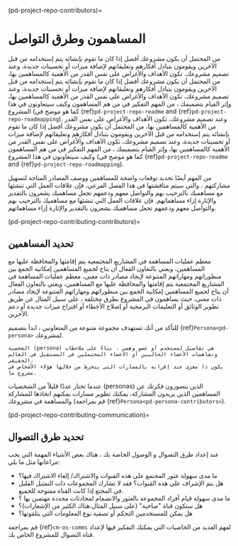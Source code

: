 (pd-project-repo-contributors)=
# المساهمون وطرق التواصل

من المحتمل أن يكون مشروعك أفضل إذا كان ما تقوم بإنشائه يتم إستخدامه من قبل الآخرين ويقومون بتبادل أفكارهم وتعليقاتهم لإضافة ميزات أو تحسينات جديدة، وعند تصميم مشروعك، تكون الأهداف والأغراض على نفس القدر من الأهمية كالمساهمين بها، من المحتمل أن يكون مشروعك أفضل إذا كان ما تقوم بإنشائه يتم إستخدامه من قبل الآخرين ويقومون بتبادل أفكارهم وتعليقاتهم لإضافة ميزات أو تحسينات جديدة، وعند تصميم مشروعك، تكون الأهداف والأغراض على نفس القدر من الأهمية كالمساهمين بها، وإثر القيام بتصميمك  ، من المهم التفكير في من هم المساهمون وكيف سيتعاونون في هذا المشروع (كما هو موضح في {ref}`pd-project-repo-readme` and {ref}`pd-project-repo-roadmapping`). وعند تصميم مشروعك، تكون الأهداف والأغراض على نفس القدر من الأهمية كالمساهمين بها، من المحتمل أن يكون مشروعك أفضل إذا كان ما تقوم بإنشائه يتم إستخدامه من قبل الآخرين ويقومون بتبادل أفكارهم وتعليقاتهم لإضافة ميزات أو تحسينات جديدة، وعند تصميم مشروعك، تكون الأهداف والأغراض على نفس القدر من الأهمية كالمساهمين بها، وإثر القيام بتصميمك  ، من المهم التفكير في من هم المساهمون وكيف سيتعاونون في هذا المشروع (كما هو موضح في {ref}`pd-project-repo-readme` and {ref}`pd-project-repo-roadmapping`).

من المهم أيضًا تحديد توقعات واضحة للمساهمين ووصف المصادر المتاحة لتسهيل مشاركتهم ، والتي سيتم مناقشتها في هذا الفصل الفرعي، فإن علاقات العمل التي تنشئها مع مساهميك بالترحيب بهم والتواصل معهم ودعمهم تجعل مساهميك يشعرون بالتقدير والإثارة إزاء مساهماتهم. فإن علاقات العمل التي تنشئها مع مساهميك بالترحيب بهم والتواصل معهم ودعمهم تجعل مساهميك يشعرون بالتقدير والإثارة إزاء مساهماتهم.

(pd-project-repo-contributing-contributors)=
## تحديد المساهمين

معظم عمليات المساهمة في المشاريع المجتمعية يتم إقامتها والمحافظة عليها مع المساهمين، ويعني بالتعاون الفعال أن يتاح لجميع المساهمين إمكانية الجمع بين منظوراتهم ومهاراتهم المتنوعة لإيجاد مصادر ذات معنى، معظم عمليات المساهمة في المشاريع المجتمعية يتم إقامتها والمحافظة عليها مع المساهمين، ويعني بالتعاون الفعال أن يتاح لجميع المساهمين إمكانية الجمع بين منظوراتهم ومهاراتهم المتنوعة لإيجاد مصادر ذات معنى، حيث يساهمون في المشروع بطرق مختلفة ، على سبيل المثال عن طريق تطوير الوثائق أو التعليمات البرمجية أو إصلاح الأخطاء أو اقتراح ميزات جديدة أو دعم الآخرين.

للتأكد من أنك تستهدف مجموعة متنوعة من المتعاونين ، ابدأ بتصميم {ref}`Persona<pd-persona>` لمشروعك.

```{note}
الشخصية (persona) هي تفاصيل لمستخدم أو عضو وهمي ، بناءً على ملاحظات وتفاهمات الأعضاء الحاليين أو الأعضاء المحتملين في المستقبل في العالم الحقيقي،
يكون ذا مغزى عند إقرانه بالمسارات التي ينخرط من خلالها هؤلاء الأشخاص في مشروع ما.
```

عندما تختار عددًا قليلاً من الشخصيات (personas) الذين يتصورون فكرتك عن المساهمين الذين يريدون المشاركة، يمكنك تطوير مسارات يمكنهم اتخاذها للمشاركة والمساهمة في مشروعك (قم بمراجعة {ref}`Persona<pd-persona-contributors>`).

(pd-project-repo-contributing-communication)=
## تحديد طرق التصوال

عند إعداد طرق التصوال و الوصول الخاصة بك ، هناك بعض الأشياء المهمة التي يجب مراعاتها مثل ما يلي:
- ما مدى سهولة عثور المجتمع على هذه القنوات والاشتراك/ إلغاء الاشتراك فيها؟
- هل يتم الإشراف علي هذه القنوات؟ فقد لا تشارك المجموعات ذات التمثيل القليل في المجتع إذا كانت القناة مفتوحة للجميع.
- ما مدى سهولة قيام أفراد المجموعة بالعثور والانضمام لمحادثات محددة مهتمين بها ؟
- هل ستكون قناة "صاخبة" (على سبيل المثال،هناك الكثير من الإشعارات)؟
- هل يمكن للمستخدمين التحكم أو تصفية نوع المعلومات التي يتلقونها؟

قم بمراجعة  {ref}`cm-os-comms` لفهم العديد من الخاصيات التي يمكنك التفكير فيها لإعداد قناة التصوال للمشروع الخاص بك.

